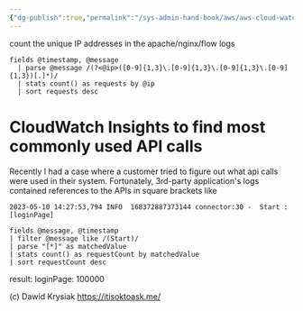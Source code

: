 ```yaml
---
{"dg-publish":true,"permalink":"/sys-admin-hand-book/aws/aws-cloud-watch-insights-to-analyse-apache-nginx-api-calls/","tags":["aws","CloudWatch","CloudWatchInsights"]}
---
```



count the unique IP addresses in the apache/nginx/flow logs

```
fields @timestamp, @message
  | parse @message /(?<@ip>([0-9]{1,3}\.[0-9]{1,3}\.[0-9]{1,3}\.[0-9]{1,3})[.]*)/
  | stats count() as requests by @ip
  | sort requests desc

```

# CloudWatch Insights to find most commonly used API calls
Recently I had a case where a customer tried to figure out what api calls were used in their system. Fortunately, 3rd-party application's logs contained references to the APIs in square brackets like

```
2023-05-10 14:27:53,794 INFO  168372887373144 connector:30 -  Start : [loginPage]

```


```
fields @message, @timestamp
| filter @message like /(Start)/
| parse "[*]" as matchedValue
| stats count() as requestCount by matchedValue
| sort requestCount desc
```

result:
loginPage: 100000


(c) Dawid Krysiak https://itisoktoask.me/